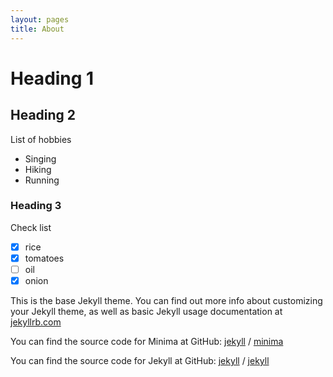 ```yaml
---
layout: pages
title: About
---
```


# Heading 1

## Heading 2

List of hobbies
 - Singing
 - Hiking
 - Running

### Heading 3

Check list

 - [x] rice
 - [x] tomatoes
 - [ ] oil
 - [x] onion

This is the base Jekyll theme. You can find out more info about customizing your Jekyll theme, as well as basic Jekyll usage documentation at [jekyllrb.com](https://jekyllrb.com/)

You can find the source code for Minima at GitHub:
[jekyll][jekyll-organization] /
[minima](https://github.com/jekyll/minima)

You can find the source code for Jekyll at GitHub:
[jekyll][jekyll-organization] /
[jekyll](https://github.com/jekyll/jekyll)


[jekyll-organization]: https://github.com/jekyll
